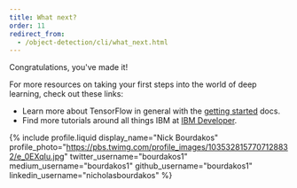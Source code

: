 ```yaml
---
title: What next?
order: 11
redirect_from:
  - /object-detection/cli/what_next.html
---
```


Congratulations, you've made it!

For more resources on taking your first steps into the world of deep learning, check out these links:

- Learn more about TensorFlow in general with the [getting started](http://tensorflow.org/get_started) docs.
- Find more tutorials around all things IBM at [IBM Developer](https://ibm.biz/cloud-annotations-developer).

{% include profile.liquid
  display_name="Nick Bourdakos"
  profile_photo="https://pbs.twimg.com/profile_images/1035328157707128832/e_0EXqIu.jpg"
  twitter_username="bourdakos1"
  medium_username="bourdakos1"
  github_username="bourdakos1"
  linkedin_username="nicholasbourdakos"
%}
